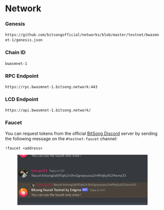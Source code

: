 # Network

### **Genesis**

`https://github.com/bitsongofficial/networks/blob/master/testnet/bwasmnet-1/genesis.json`

### Chain ID

`bwasmnet-1`

### RPC Endpoint

`https://rpc.bwasmnet-1.bitsong.network:443`

### LCD Endpoint

`https://api.bwasmnet-1.bitsong.network/`

### Faucet

You can request tokens from the official [BitSong Discord](https://discord.bitsong.io/) server by sending the following message on the `#testnet-faucet` channel:

```
!faucet <address>
```

<figure><img src="../.gitbook/assets/06244eeb-376a-4e13-a08f-28ab39d633c1_585x227.webp" alt=""><figcaption></figcaption></figure>

